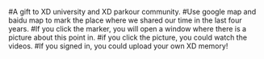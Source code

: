 #A gift to XD university and XD parkour community.
#Use google map and baidu map to mark the place where we shared our time in the last four years.
#If you click the marker, you will open a window where there is a picture about this point in.
#if you click the picture, you could watch the videos.
#If you signed in, you could upload your own XD memory!
